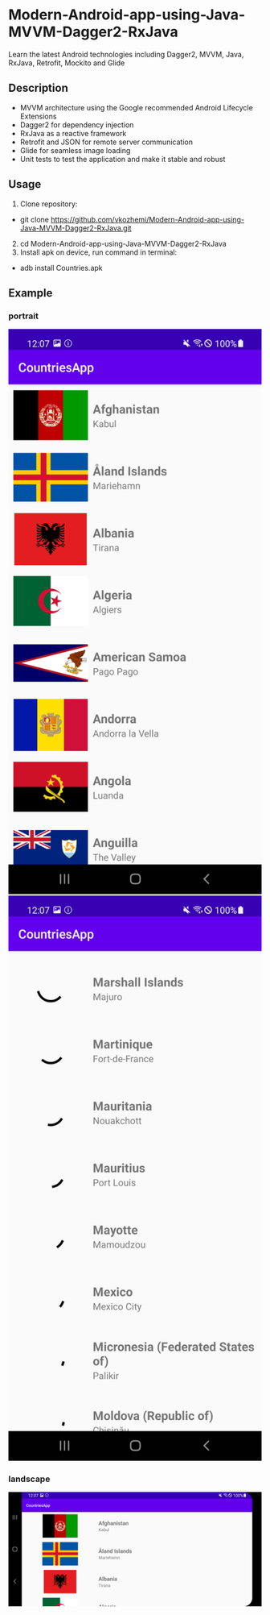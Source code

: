 # Modern-Android-app-using-Java-MVVM-Dagger2-RxJava
Learn the latest Android technologies including Dagger2, MVVM, Java, RxJava, Retrofit, Mockito and Glide

## Description
- MVVM architecture using the Google recommended Android Lifecycle Extensions
- Dagger2 for dependency injection
- RxJava as a reactive framework
- Retrofit and JSON for remote server communication
- Glide for seamless image loading
- Unit tests to test the application and make it stable and robust

## Usage
1. Clone repository:
- git clone https://github.com/vkozhemi/Modern-Android-app-using-Java-MVVM-Dagger2-RxJava.git
2. cd Modern-Android-app-using-Java-MVVM-Dagger2-RxJava
3. Install apk on device, run command in terminal:
- adb install Countries.apk

## Example

### portrait
<img src="https://github.com/vkozhemi/Modern-Android-app-using-Java-MVVM-Dagger2-RxJava/blob/main/img/CountriesApp1.jpg" width="700">
<img src="https://github.com/vkozhemi/Modern-Android-app-using-Java-MVVM-Dagger2-RxJava/blob/main/img/CountriesApp2.jpg" width="700">

### landscape
<img src="https://github.com/vkozhemi/Modern-Android-app-using-Java-MVVM-Dagger2-RxJava/blob/main/img/CountriesApp3.jpg" width="700">

